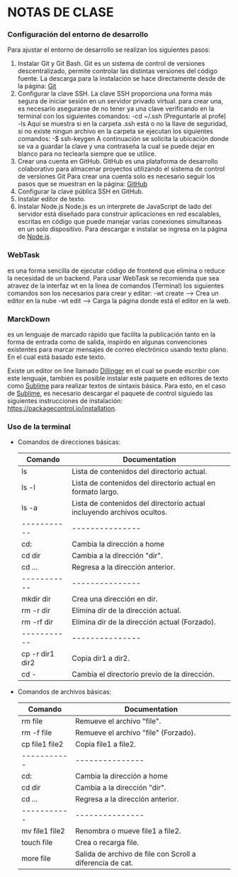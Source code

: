 # NOTAS DE CLASE

### Configuración del entorno de desarrollo
Para ajustar el entorno de desarrollo se realizan los siguientes pasos:

1. Instalar Git y Git Bash.
    Git es un sistema de control de versiones descentralizado, permite controlar las distintas versiones del código fuente.
    La descarga para la instalación se hace directamente desde de la página: [Git](https://git-scm.com/)
1. Configurar la clave SSH.
    La clave SSH proporciona una forma más segura de iniciar sesión en un servidor privado virtual.
    para crear una, es necesario asegurarse de no tener ya una clave verificando en la terminal con los siguientes comandos: 
    -cd ~/.ssh  (Preguntarle al profe)
    -ls
    Aquí se muestra si en la carpeta .ssh está o no la llave de seguridad, si no existe ningun archivo en la carpeta se ejecutan los siguientes comandos:
    -$ ssh-keygen
A continuación se solicita la ubicación donde se va a guardar la clave y una contraseña la cual se puede dejar en blanco para no teclearla siempre que se utilice.  
1. Crear una cuenta en GitHub.
    GitHub es una plataforma de desarrollo colaborativo para almacenar proyectos utilizando el sistema de control de versiones Git
Para crear una cuenta solo es necesario seguir los pasos que se muestran en la página: [GitHub](https://github.com/)
1. Configurar la clave pública SSH en GitHub.
1. Instalar editor de texto.
1. Instalar Node.js
Node.js es un interprete de JavaScript de lado del servidor está diseñado para construir aplicaciones en red escalables, escritas en código que puede manejar varias conexiones simultaneas en un solo dispositivo. 
Para descargar e instalar se ingresa en la página de [Node.js](https://nodejs.org/es/download/).
  
  ### WebTask
es una forma sencilla de ejecutar código de frontend que elimina o reduce la necesidad de un backend. 
Para usar WebTask se recomienda que sea atravez de la interfaz wt en la linea de comandos (Terminal) los siguientes comandos son los necesarios para crear y editar:
-wt create --> Crea un editor en la nube
-wt edit --> Carga la página donde está el editor en la web.
  
  ### MarckDown
es un lenguaje de marcado rápido que facilita la publicación tanto en la forma de entrada como de salida, inspirdo en algunas convenciones existentes para marcar mensajes de correo electrónico usando texto plano. En el cual está basado este texto.

Existe un editor on line llamado [Dillinger](http://dillinger.io/) en el cual se puede escribir con este lenguaje, también es posible instalar este paquete en editores de texto como [Sublime](https://www.sublimetext.com/3) para realizar textos de sintaxis básica. Para esto, en el caso de [Sublime](https://www.sublimetext.com/3), es necesario descargar el paquete de control siguiedo las siguientes instrucciones de instalación: https://packagecontrol.io/installation.

  ### Uso de la terminal
  
   - Comandos de direcciones básicas:
  
      | Comando | Documentation |
      |-----------|---------------|
      | ls | Lista de contenidos del directorio actual.|
      | ls -l | Lista de contenidos del directorio actual en formato largo.|
      | ls -a | Lista de contenidos del directorio actual incluyendo archivos ocultos.|
      |-----------|---------------| (Preguntar al profe)
      | cd: | Cambia la dirección a home |
      | cd dir | Cambia a la dirección "dir". |
      | cd ... | Regresa a la dirección anterior.|
      |-----------|---------------|
      | mkdir dir | Crea una dirección en dir.|
      | rm -r dir| Elimina dir de la dirección actual.|
      | rm -rf dir | Elimina dir de la dirección actual (Forzado).|
      |-----------|---------------|
      | cp -r dir1 dir2 | Copia dir1 a dir2. |
      | cd - | Cambia el directorio previo de la dirección. |

   - Comandos de archivos básicas:
  
      | Comando | Documentation |
      |-----------|---------------|
      | rm file | Remueve el archivo "file".|
      | rm -f file | Remueve el archivo "file" (Forzado).|
      | cp file1 file2 | Copia file1 a file2.|
      |-----------|---------------| (Preguntar al profe)
      | cd: | Cambia la dirección a home |
      | cd dir | Cambia a la dirección "dir". |
      | cd ... | Regresa a la dirección anterior.|
      |-----------|---------------|
      | mv file1 file2 | Renombra o mueve file1 a file2.|
      | touch file | Crea o recarga file.|
      | more file | Salida de archivo de file con Scroll a diferencia de cat.|